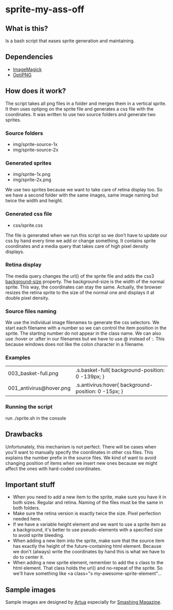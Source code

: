 sprite-my-ass-off
=================
## What is this? ##
Is a bash script that eases sprite generation and maintaining.

## Dependencies ##
* [ImageMagick](http://www.imagemagick.org )
* [OptiPNG](http://optipng.sourceforge.net)

## How does it work? ##
The script takes all png files in a folder and merges them in a vertical sprite. It then uses optipng on the sprite file and generates a css file with the coordinates. It was written to use two source folders and generate two sprites.

### Source folders ###
* img/sprite-source-1x
* img/sprite-source-2x

### Generated sprites ###
* img/sprite-1x.png
* img/sprite-2x.png

We use two sprites because we want to take care of retina display too. So we have a second folder with the same images, same image naming but twice the width and height.

### Generated css file ###
* css/sprite.css

The file is generated when we run this script so we don't have to update our css by hand every time we add or change something. It contains sprite coordinates and a media query that takes care of high pixel density displays.

### Retina display ###
The media query changes the url() of the sprite file and adds the css3 [background-size](http://www.css3.info/preview/background-size/) property. The background-size is the width of the normal sprite. This way, the coordinates can stay the same. Actually, the browser resizes the retina sprite to the size of the normal one and displays it at double pixel density.

### Source files naming ###
We use the individual image filenames to generate the css selectors. We start each filename with a number so we can control the item position in the sprite. The starting number do not appear in the class name. We can also use :hover or :after in our filenames but we have to use @ instead of :. This because windows does not like the colon character in a filename.

### Examples ###

<table>
<tr>
<td>003_basket-full.png</td><td>.s.basket-full{ background-position: 0 -139px; }</td>
</tr>
<tr>
<td>001_antivirus@hover.png</td><td>.s.antivirus:hover{ background-position: 0 -15px; }</td>
</tr>
</table>

### Running the script ###
run ./sprite.sh in the console

## Drawbacks ##
Unfortunately, this mechanism is not perfect. There will be cases when you'll want to manually specify the coordinates in other css files. This explains the number prefix in the source files. We kind of want to avoid changing position of items when we insert new ones because we might affect the ones with hard-coded coordinates.

## Important stuff ##
* When you need to add a new item to the sprite, make sure you have it in both sizes. Regular and retina. Naming of the files must be the same in both folders.
* Make sure the retina version is exactly twice the size. Pixel perfection needed here.
* If we have a variable height element and we want to use a sprite item as a background, it's better to use pseudo-elements with a specified size to avoid sprite bleeding.
* When adding a new item into the sprite, make sure that the source item has exactly the height of the future-containing html element. Because we don't (always) write the coordinates by hand this is what we have to do to center it.
* When adding a new sprite element, remember to add the s class to the html element. That class holds the url() and no-repeat of the sprite. So we'll have something like <a class="s my-awesome-sprite-element"...

## Sample images ##
Sample images are designed by [Artua](http://www.artua.com) especially for [Smashing Magazine](http://www.smashingmagazine.com/2009/01/05/stationery-icons-soccer-icons-and-atlantic-wordpress-theme/).